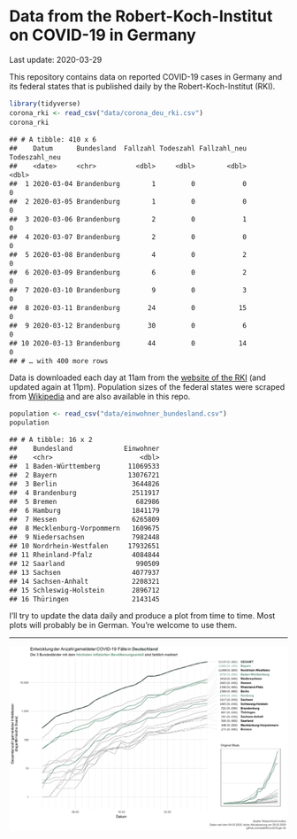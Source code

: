 Data from the Robert-Koch-Institut on COVID-19 in Germany
================
Last update: 2020-03-29

This repository contains data on reported COVID-19 cases in Germany and
its federal states that is published daily by the Robert-Koch-Institut
(RKI).

``` r
library(tidyverse)
corona_rki <- read_csv("data/corona_deu_rki.csv")
corona_rki
```

    ## # A tibble: 410 x 6
    ##    Datum      Bundesland  Fallzahl Todeszahl Fallzahl_neu Todeszahl_neu
    ##    <date>     <chr>          <dbl>     <dbl>        <dbl>         <dbl>
    ##  1 2020-03-04 Brandenburg        1         0            0             0
    ##  2 2020-03-05 Brandenburg        1         0            0             0
    ##  3 2020-03-06 Brandenburg        2         0            1             0
    ##  4 2020-03-07 Brandenburg        2         0            0             0
    ##  5 2020-03-08 Brandenburg        4         0            2             0
    ##  6 2020-03-09 Brandenburg        6         0            2             0
    ##  7 2020-03-10 Brandenburg        9         0            3             0
    ##  8 2020-03-11 Brandenburg       24         0           15             0
    ##  9 2020-03-12 Brandenburg       30         0            6             0
    ## 10 2020-03-13 Brandenburg       44         0           14             0
    ## # … with 400 more rows

Data is downloaded each day at 11am from the [website of the
RKI](https://www.rki.de/DE/Content/InfAZ/N/Neuartiges_Coronavirus/Fallzahlen.html)
(and updated again at 11pm). Population sizes of the federal states were
scraped from
[Wikipedia](https://de.wikipedia.org/wiki/Liste_der_deutschen_Bundesl%C3%A4nder_nach_Bev%C3%B6lkerung)
and are also available in this repo.

``` r
population <- read_csv("data/einwohner_bundesland.csv")
population
```

    ## # A tibble: 16 x 2
    ##    Bundesland             Einwohner
    ##    <chr>                      <dbl>
    ##  1 Baden-Württemberg       11069533
    ##  2 Bayern                  13076721
    ##  3 Berlin                   3644826
    ##  4 Brandenburg              2511917
    ##  5 Bremen                    682986
    ##  6 Hamburg                  1841179
    ##  7 Hessen                   6265809
    ##  8 Mecklenburg-Vorpommern   1609675
    ##  9 Niedersachsen            7982448
    ## 10 Nordrhein-Westfalen     17932651
    ## 11 Rheinland-Pfalz          4084844
    ## 12 Saarland                  990509
    ## 13 Sachsen                  4077937
    ## 14 Sachsen-Anhalt           2208321
    ## 15 Schleswig-Holstein       2896712
    ## 16 Thüringen                2143145

I’ll try to update the data daily and produce a plot from time to time.
Most plots will probably be in German. You’re welcome to use them.

-----

<img src="plots/covid19-deu-rki-entwicklung.png">
